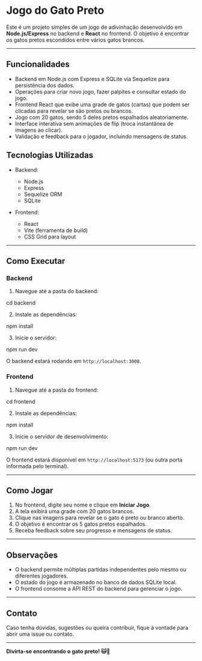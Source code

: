 # Jogo do Gato Preto

Este é um projeto simples de um jogo de adivinhação desenvolvido em **Node.js/Express** no backend e **React** no frontend. O objetivo é encontrar os gatos pretos escondidos entre vários gatos brancos.

---

## Funcionalidades

- Backend em Node.js com Express e SQLite via Sequelize para persistência dos dados.
- Operações para criar novo jogo, fazer palpites e consultar estado do jogo.
- Frontend React que exibe uma grade de gatos (cartas) que podem ser clicadas para revelar se são pretos ou brancos.
- Jogo com 20 gatos, sendo 5 deles pretos espalhados aleatoriamente.
- Interface interativa sem animações de flip (troca instantânea de imagens ao clicar).
- Validação e feedback para o jogador, incluindo mensagens de status.


## Tecnologias Utilizadas

- Backend:
  - Node.js
  - Express
  - Sequelize ORM
  - SQLite

- Frontend:
  - React
  - Vite (ferramenta de build)
  - CSS Grid para layout

---

## Como Executar

### Backend

1. Navegue até a pasta do backend:


cd backend


2. Instale as dependências:


npm install


3. Inicie o servidor:


npm run dev


O backend estará rodando em `http://localhost:3000`.



### Frontend

1. Navegue até a pasta do frontend:


cd frontend


2. Instale as dependências:


npm install


3. Inicie o servidor de desenvolvimento:


npm run dev


O frontend estará disponível em `http://localhost:5173` (ou outra porta informada pelo terminal).

---

## Como Jogar

1. No frontend, digite seu nome e clique em **Iniciar Jogo**.
2. A tela exibirá uma grade com 20 gatos brancos.
3. Clique nas imagens para revelar se o gato é preto ou branco aberto.
4. O objetivo é encontrar os 5 gatos pretos espalhados.
5. Receba feedback sobre seu progresso e mensagens de status.

---

## Observações

* O backend permite múltiplas partidas independentes pelo mesmo ou diferentes jogadores.
* O estado do jogo é armazenado no banco de dados SQLite local.
* O frontend consome a API REST do backend para gerenciar o jogo.

---

## Contato

Caso tenha dúvidas, sugestões ou queira contribuir, fique à vontade para abrir uma issue ou contato.

---

**Divirta-se encontrando o gato preto! 🐱🖤**



